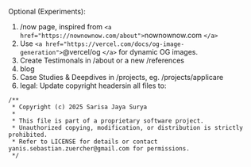 Optional (Experiments):

1. /now page, inspired from `<a href="https://nownownow.com/about">`nownownow.com `</a>`
2. Use `<a href="https://vercel.com/docs/og-image-generation">`@vercel/og `</a>` for dynamic OG images.
3. Create Testimonals in /about or a new /references
4. blog
5. Case Studies & Deepdives in /projects, eg. /projects/applicare
6. legal: Update copyright headersin all files to:

```
/**
 * Copyright (c) 2025 Sarisa Jaya Surya
 *
 * This file is part of a proprietary software project.
 * Unauthorized copying, modification, or distribution is strictly prohibited.
 * Refer to LICENSE for details or contact yanis.sebastian.zuercher@gmail.com for permissions.
 */

```

